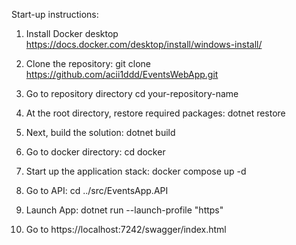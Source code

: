 Start-up instructions:

1. Install Docker desktop https://docs.docker.com/desktop/install/windows-install/

2. Clone the repository:
    git clone https://github.com/acii1ddd/EventsWebApp.git

4. Go to repository directory
   cd your-repository-name

5. At the root directory, restore required packages:
   dotnet restore

6. Next, build the solution:
    dotnet build

8. Go to docker directory:
   cd docker

9. Start up the application stack:
    docker compose up -d

10. Go to API:
   cd ../src/EventsApp.API

11. Launch App:
    dotnet run --launch-profile "https"

12. Go to https://localhost:7242/swagger/index.html
